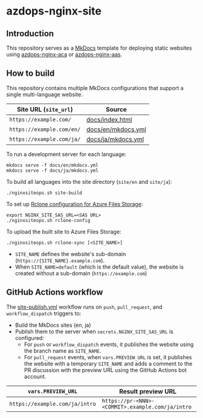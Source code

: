 # azdops-nginx-site

## Introduction

This repository serves as a [MkDocs] template for deploying static websites using [azdops-nginx-aca] or [azdops-nginx-aas].

[MkDocs]: https://www.mkdocs.org/
[azdops-nginx-aca]: https://github.com/yaegashi/azdops-nginx-aca
[azdops-nginx-aas]: https://github.com/yaegashi/azdops-nginx-aas

## How to build

This repository contains multiple MkDocs configurations that support a single multi-language website.

|Site URL (`site_url`)|Source|
|-|-|
|`https://example.com/`|[docs/index.html](docs/index.html)|
|`https://example.com/en/`|[docs/en/mkdocs.yml](docs/en/mkdocs.yml)|
|`https://example.com/ja/`|[docs/ja/mkdocs.yml](docs/ja/mkdocs.yml)|

To run a development server for each language:

```
mkdocs serve -f docs/en/mkdocs.yml
mkdocs serve -f docs/ja/mkdocs.yml
```

To build all languages into the site directory (`site/en` and `site/ja`):

```
./nginxsiteops.sh site-build
```

To set up [Rclone configuration for Azure Files Storage](https://rclone.org/azurefiles/):

```
export NGINX_SITE_SAS_URL=<SAS URL>
./nginxsiteops.sh rclone-config
```

To upload the built site to Azure Files Storage:

```
./nginxsiteops.sh rclone-sync [<SITE_NAME>]
```

- `SITE_NAME` defines the website's sub-domain (`https://{SITE_NAME}.example.com`).
- When `SITE_NAME=default` (which is the default value), the website is created without a sub-domain (`https://example.com`)

## GitHub Actions workflow

The [site-publish.yml](.github/workflows/site-publish.yml) workflow runs on `push`, `pull_request`, and `workflow_dispatch` triggers to:

- Build the MkDocs sites (en, ja)
- Publish them to the server when `secrets.NGINX_SITE_SAS_URL` is configured:
  - For `push` or `workflow_dispatch` events, it publishes the website using the branch name as `SITE_NAME`.
  - For `pull_request` events, when `vars.PREVIEW_URL` is set, it publishes the website with a temporary `SITE_NAME` and adds a comment to the PR discussion with the preview URL using the GitHub Actions bot account.

|`vars.PREVIEW_URL`|Result preview URL|
|-|-|
|`https://example.com/ja/intro`|`https://pr-<NNN>-<COMMIT>.example.com/ja/intro`|

